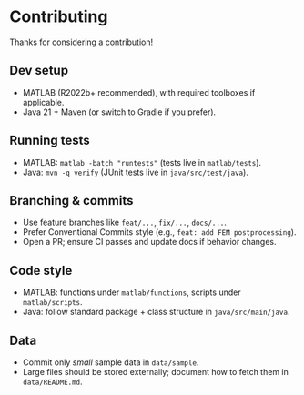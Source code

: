 # Contributing

Thanks for considering a contribution!

## Dev setup
- MATLAB (R2022b+ recommended), with required toolboxes if applicable.
- Java 21 + Maven (or switch to Gradle if you prefer).

## Running tests
- MATLAB: `matlab -batch "runtests"` (tests live in `matlab/tests`).
- Java: `mvn -q verify` (JUnit tests live in `java/src/test/java`).

## Branching & commits
- Use feature branches like `feat/...`, `fix/...`, `docs/...`.
- Prefer Conventional Commits style (e.g., `feat: add FEM postprocessing`).
- Open a PR; ensure CI passes and update docs if behavior changes.

## Code style
- MATLAB: functions under `matlab/functions`, scripts under `matlab/scripts`.
- Java: follow standard package + class structure in `java/src/main/java`.

## Data
- Commit only *small* sample data in `data/sample`.
- Large files should be stored externally; document how to fetch them in `data/README.md`.

